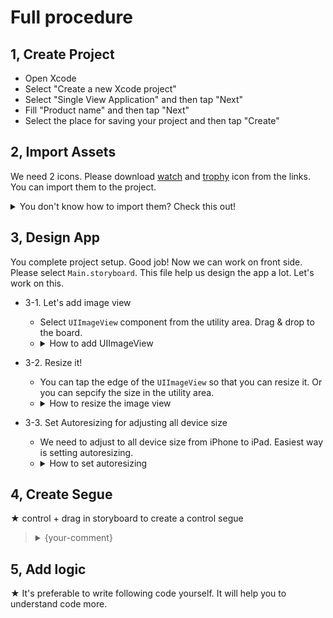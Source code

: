 # Full procedure

## 1, Create Project

* Open Xcode  
* Select "Create a new Xcode project"  
* Select "Single View Application" and then tap "Next"  
* Fill "Product name" and then tap "Next"  
* Select the place for saving your project and then tap "Create"  

## 2, Import Assets

We need 2 icons. Please download [watch](https://github.com/iosClassForBeginner/quiz_en/blob/master/quiz_en/Assets.xcassets/watch.imageset/watch.png) and [trophy](https://github.com/iosClassForBeginner/quiz_en/blob/master/quiz_en/Assets.xcassets/trophy.imageset/trophy.png) icon from the links. You can import them to the project.

<details><summary>You don't know how to import them? Check this out!</summary><div style="text-align:center"><img src ="https://github.com/iosClassForBeginner/quiz_en/blob/master/demos/tutorial/assets.gif" /></div></details>

## 3, Design App

You complete project setup. Good job! Now we can work on front side. Please select `Main.storyboard`. This file help us  design the app a lot. Let's work on this.

* 3-1. Let's add image view  
  * Select `UIImageView` component from the utility area. Drag & drop to the board.  
  * <details><summary>How to add UIImageView</summary><div style="text-align:center"><img src ="https://github.com/iosClassForBeginner/quiz_en/blob/master/demos/tutorial/{asset-name.gif}" /></div></details>

* 3-2. Resize it!  
  * You can tap the edge of the `UIImageView` so that you can resize it. Or you can sepcify the size in the utility area.  
  * <details><summary>How to resize the image view</summary><div style="text-align:center"><img src ="https://github.com/iosClassForBeginner/quiz_en/blob/master/demos/tutorial/image-resize.gif" /></div></details>

* 3-3. Set Autoresizing for adjusting all device size
  * We need to adjust to all device size from iPhone to iPad. Easiest way is setting autoresizing.  
  * <details><summary>How to set autoresizing</summary><div style="text-align:center"><img src ="https://github.com/iosClassForBeginner/quiz_en/blob/master/demos/tutorial/image-autoresize.gif" /></div></details>

## 4, Create Segue
 
 ★  control + drag in storyboard to create a control segue
> <details><summary>{your-comment}</summary><div style="text-align:center"><img src ="https://github.com/iosClassForBeginner/quiz_en/blob/master/demos/tutorial/{asset-name.gif}" /></div></details>

## 5, Add logic

★ It's preferable to write following code yourself. It will help you to understand code more.

```Swift  

```
